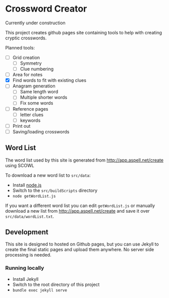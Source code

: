 # Crossword Creator

Currently under construction

This project creates github pages site containing tools to help with creating cryptic crosswords.

Planned tools:
* [ ] Grid creation
  * [ ] Symmetry
  * [ ] Clue numbering
* [ ] Area for notes
* [x] Find words to fit with existing clues
* [ ] Anagram generation
  * [ ] Same length word
  * [ ] Multiple shorter words
  * [ ] Fix some words
* [ ] Reference pages
  * [ ] letter clues
  * [ ] keywords
* [ ] Print out
* [ ] Saving/loading crosswords

## Word List

The word list used by this site is generated from http://app.aspell.net/create using SCOWL

To download a new word list to `src/data`:
* Install [node.js](https://nodejs.org/en/)
* Switch to the `src/buildScripts` directory
* `node getWordList.js`

If you want a different word list you can edit `getWordList.js` or manually download a new list from http://app.aspell.net/create and save it over `src/data/wordList.txt`.

## Development

This site is designed to hosted on Github pages, but you can use Jekyll to create the final static pages and upload them anywhere. No server side processing is needed.

### Running locally

* Install Jekyll
* Switch to the root directory of this project
* `bundle exec jekyll serve`
